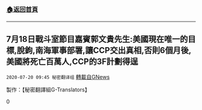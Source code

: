 ###  [:house:返回首頁](https://github.com/ourhimalayas/txt)
---

## 7月18日戰斗室節目嘉賓郭文貴先生:美國現在唯一的目標,脫鉤,南海軍事部署,讓CCP交出真相,否則6個月後,美國將死亡百萬人,CCP的3F計劃得逞
`2020-07-20 09:45 秘密翻译组` [轉載自GNews](https://gnews.org/zh-hant/270435/)

製作：【秘密翻譯組G-Translators】

0
